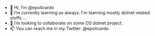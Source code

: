 - 👋 Hi, I’m @epolicardo
- 🌱 I’m currently learning as always. I'm learning mostly dotnet related stuffs ...
- 💞️ I’m looking to collaborate on some OS dotnet project.
- 📫 You can reach me in my Twitter: @epolicardo.


<!---
epolicardo/epolicardo is a ✨ special ✨ repository because its `README.md` (this file) appears on your GitHub profile.
You can click the Preview link to take a look at your changes.
--->
